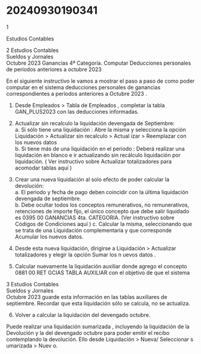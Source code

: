 # 20240930190341

 1 
 
  
Estudios Contables  


 
 
 
 2 Estudios Contables  
Sueldos y Jornales  
Octubre  2023 Ganancias 4ª Categoría. Computar Deducciones 
personales de períodos anteriores a octubre 2023  
 
En el siguiente instructivo le vamos a mostrar el paso a paso de como poder  
computar  en el sistema deducciones personales de ganancias 
correspondientes a períodos anteriores a  Octubre 2023 . 
 
1. Desde Empleados > Tabla de Empleados , completar la tabla 
GAN_PLUS2023  con las deducciones informadas.  
 
2. Actualizar sin recalculo la liquidación devengada de Septiembre:  
a. Si sólo tiene una liquidación : 
Abre la misma y selecciona la opción Liquidación > Actualizar 
sin recalculo > Actual izar > Reemplazar con los nuevos datos  
b. Si tiene más de una liquidación en el periodo : 
Deberá realizar una liquidación en blanco e ir actualizando sin 
recálculo liquidación por liquidación. ( Ver instructivo sobre 
Actualizar totalizadores para acomodar tablas aquí ) 
 
3. Crear una nueva liquidación al solo efecto de poder calcular la 
devolución:  
a. El periodo y fecha de pago deben coincidir con la última liquidación 
devengada de septiembre.  
b. Debe ocultar todos los conceptos remunerativos, no 
remunerativos, retenciones de importe fijo, el único concepto que 
debe salir liquidado es 0395 00 GANANCIAS 4ta. CATEGORIA.  (Ver 
instructivo sobre Códigos de Condiciones aquí ) 
c. Calcular la misma, seleccionando que se trata de una Liquidación 
complementaria y que corresponde Acumular los nuevos datos.  
 
4. Desde esta nueva liquidación, dirigirse a Liquidación > Actualizar 
totalizadores  y elegir la opción Sumar  los n uevos datos . 
 
5. Calcular nuevamente la liquidación auxiliar donde agrego el concepto 
0881 00 RET GCIAS TABLA AUXILIAR  con el objetivo de que el sistema 

 
 
 
 3 Estudios Contables  
Sueldos y Jornales  
Octubre  2023 guarde esta información en las tablas auxiliares de septiembre. 
Recordar que esta liquidación sólo se calcula, no se actualiza.  
 
6. Volver a calcular la liquidación del devengado octubre.  
 
Puede realizar una liquidación sumarizada , incluyendo la liquidación 
de la Devolución y la del devengado octubre para poder emitir el 
recibo contemplando la devolución. Ello desde Liquidación  > 
Nueva/ Seleccionar s umarizada  > Nuev o. 
 
 
 
 
 
 
 
 
 
 
 
 
 
 
 
 

